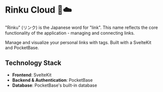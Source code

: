 # Rinku Cloud 🔗☁️

"Rinku" (リンク) is the Japanese word for "link". This name reflects
the core functionality of the application - managing and connecting
links.

Manage and visualize your personal links with tags. Built with a
SvelteKit and PocketBase.

## Technology Stack

- **Frontend**: SvelteKit
- **Backend & Authentication**: PocketBase
- **Database**: PocketBase's built-in database
